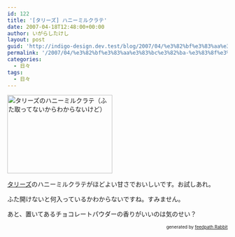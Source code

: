 ```yaml
---
id: 122
title: '[タリーズ] ハニーミルクラテ'
date: 2007-04-18T12:48:00+00:00
author: いがらしたけし
layout: post
guid: 'http://indigo-design.dev.test/blog/2007/04/%e3%82%bf%e3%83%aa%e3%83%bc%e3%82%ba-%e3%83%8f%e3%83%8b%e3%83%bc%e3%83%9f%e3%83%ab%e3%82%af%e3%83%a9%e3%83%86/'
permalink: '/2007/04/%e3%82%bf%e3%83%aa%e3%83%bc%e3%82%ba-%e3%83%8f%e3%83%8b%e3%83%bc%e3%83%9f%e3%83%ab%e3%82%af%e3%83%a9%e3%83%86/'
categories:
  - 日々
tags:
  - 日々
---
```

<a href="http://photozou.jp/photo/show/120767/3000337"><img src="http://art5.photozou.jp/pub/767/120767/photo/3000337.jpg" alt="タリーズのハニーミルクラテ（ふた取ってないからわからないけど）" height="179" width="240"></a><br />
<p><a href="http://www.tullys.co.jp/">タリーズ</a>のハニーミルクラテがほどよい甘さでおいしいです。お試しあれ。</p>
<p>ふた開けないと何入っているかわからないですね。すみません。</p>
<p>あと、置いてあるチョコレートパウダーの香りがいいのは気のせい？</p>
<div style="text-align: right;font-size: 10px">
&nbsp;&nbsp;<span>generated by <a href="http://feedpath.jp" title="feedpath Rabbit" target="_blank">feedpath Rabbit</a></span>
</div>